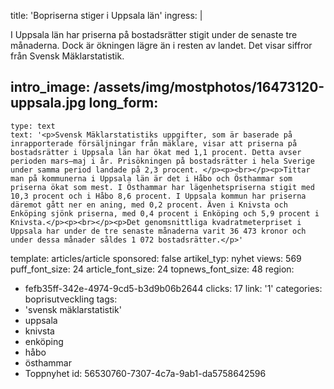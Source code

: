 title: 'Bopriserna stiger i Uppsala län'
ingress: |
  <p>I Uppsala län har priserna på bostadsrätter stigit under de senaste tre månaderna. Dock är ökningen lägre än i resten av landet. Det visar siffror från Svensk Mäklarstatistik.
  </p>
  
intro_image: /assets/img/mostphotos/16473120-uppsala.jpg
long_form:
  -
    type: text
    text: '<p>Svensk Mäklarstatistiks uppgifter, som är baserade på inrapporterade försäljningar från mäklare, visar att priserna på bostadsrätter i Uppsala län har ökat med 1,1 procent. Detta avser perioden mars–maj i år. Prisökningen på bostadsrätter i hela Sverige under samma period landade på 2,3 procent. </p><p><br></p><p>Tittar man på kommunerna i Uppsala län är det i Håbo och Östhammar som priserna ökat som mest. I Östhammar har lägenhetspriserna stigit med 10,3 procent och i Håbo 8,6 procent. I Uppsala kommun har priserna däremot gått ner en aning, med 0,2 procent. Även i Knivsta och Enköping sjönk priserna, med 0,4 procent i Enköping och 5,9 procent i Knivsta.</p><p><br></p><p>Det genomsnittliga kvadratmeterpriset i Uppsala har under de tre senaste månaderna varit 36 473 kronor och under dessa månader såldes 1 072 bostadsrätter.</p>'
template: articles/article
sponsored: false
artikel_typ: nyhet
views: 569
puff_font_size: 24
article_font_size: 24
topnews_font_size: 48
region:
  - fefb35ff-342e-4974-9cd5-b3d9b06b2644
clicks: 17
link: '1'
categories: boprisutveckling
tags:
  - 'svensk mäklarstatistik'
  - uppsala
  - knivsta
  - enköping
  - håbo
  - östhammar
  - Toppnyhet
id: 56530760-7307-4c7a-9ab1-da5758642596
